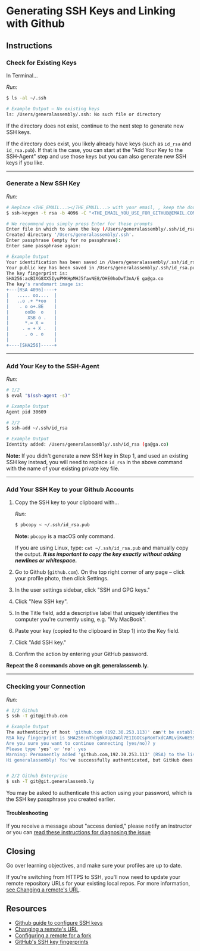 # Generating SSH Keys and Linking with Github

## Instructions

### Check for Existing Keys

In Terminal...

_Run:_

```bash
$ ls -al ~/.ssh

# Example Output – No existing keys
ls: /Users/generalassembly/.ssh: No such file or directory
```

If the directory does not exist, continue to the next step to generate new SSH
keys.

If the directory does exist, you likely already have keys (such as `id_rsa` and
`id_rsa.pub`). If that is the case, you can start at the "Add Your Key to the
SSH-Agent" step and use those keys but you can also generate new SSH keys if you
like.

---

### Generate a New SSH Key

_Run:_

```bash
# Replace <THE_EMAIL...></THE_EMAIL...> with your email, , keep the double quotes
$ ssh-keygen -t rsa -b 4096 -C "<THE_EMAIL_YOU_USE_FOR_GITHUB@EMAIL.COM>"

# We recommend you simply press Enter for these prompts
Enter file in which to save the key (/Users/generalassembly/.ssh/id_rsa):
Created directory '/Users/generalassembly/.ssh'.
Enter passphrase (empty for no passphrase):
Enter same passphrase again:

# Example Output
Your identification has been saved in /Users/generalassembly/.ssh/id_rsa.
Your public key has been saved in /Users/generalassembly/.ssh/id_rsa.pub.
The key fingerprint is:
SHA256:acBIXG8XX5IyuPMKHpMHJ5favNE8/OHE0hoDwT3nA/E ga@ga.co
The key's randomart image is:
+---[RSA 4096]----+
|   ..... oo....  |
|   ..o .+ *+oo   |
|    . o o+.BE    |
|      ooBo  o    |
|       XSB o .   |
|      *.= X =    |
|     . = + X .   |
|      . o . o    |
|                 |
+----[SHA256]-----+

```

---

### Add Your Key to the SSH-Agent

_Run:_

```bash
# 1/2
$ eval "$(ssh-agent -s)"

# Example Output
Agent pid 30609

# 2/2
$ ssh-add ~/.ssh/id_rsa

# Example Output
Identity added: /Users/generalassembly/.ssh/id_rsa (ga@ga.co)

```

**Note:** If you didn't generate a new SSH key in Step 1, and used an existing
SSH key instead, you will need to replace `id_rsa` in the above command with the
name of your existing private key file.

---

### Add Your SSH Key to your Github Accounts

1. Copy the SSH key to your clipboard with...

   _Run:_

   ```bash
   $ pbcopy < ~/.ssh/id_rsa.pub
   ```

   **Note:** `pbcopy` is a macOS only command.

   If you are using Linux, type: `cat ~/.ssh/id_rsa.pub` and manually copy the
   output. **_It iss important to copy the key exactly without adding newlines
   or whitespace._**

2. Go to Github (`github.com`). On the top right corner of any page – click your
   profile photo, then click Settings.

3. In the user settings sidebar, click "SSH and GPG keys."

4. Click "New SSH key".

5. In the Title field, add a descriptive label that uniquely identifies the
   computer you're currently using, e.g. "My MacBook".

6. Paste your key (copied to the clipboard in Step 1) into the Key field.

7. Click "Add SSH key."

8. Confirm the action by entering your GitHub password.

**Repeat the 8 commands above on git.generalassemb.ly.**

---

### Checking your Connection

_Run:_

```bash
# 1/2 Github
$ ssh -T git@github.com

# Example Output
The authenticity of host 'github.com (192.30.253.113)' can't be established.
RSA key fingerprint is SHA256:nThbg6kXUpJWGl7E1IGOCspRomTxdCARLviKw6E5SY8.
Are you sure you want to continue connecting (yes/no)? y
Please type 'yes' or 'no': yes
Warning: Permanently added 'github.com,192.30.253.113' (RSA) to the list of known hosts.
Hi generalassembly! You've successfully authenticated, but GitHub does not provide shell access.


# 2/2 Github Enterprise
$ ssh -T git@git.generalassemb.ly

```

You may be asked to authenticate this action using your password, which is the
SSH key passphrase you created earlier.

#### Troubleshooting

If you receive a message about "access denied," please notify an instructor or
you can
[read these instructions for diagnosing the issue](https://help.github.com/articles/error-permission-denied-publickey/)

## Closing

Go over learning objectives, and make sure your profiles are up to date.

If you're switching from HTTPS to SSH, you'll now need to update your remote
repository URLs for your existing local repos. For more information,
[see Changing a remote's URL](https://help.github.com/articles/changing-a-remote-s-url/).

## Resources

- [Github guide to configure SSH keys](https://help.github.com/articles/generating-ssh-keys/#step-1-check-for-ssh-keys)
- [Changing a remote's URL](https://help.github.com/articles/changing-a-remote-s-url/)
- [Configuring a remote for a fork](https://help.github.com/articles/configuring-a-remote-for-a-fork/)
- [GitHub's SSH key fingerprints](https://help.github.com/articles/what-are-github-s-ssh-key-fingerprints/)
